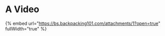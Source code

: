 # A Video



{% embed url="https://bs.backpacking101.com/attachments/1?open=true" fullWidth="true" %}
